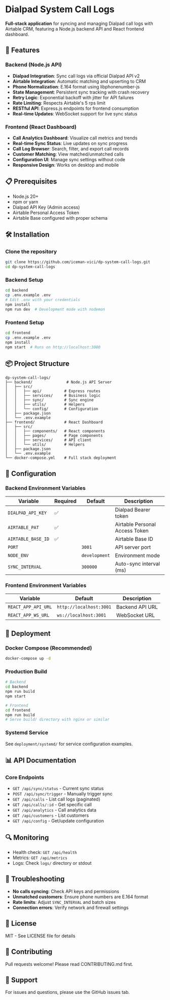 # Dialpad System Call Logs

**Full-stack application** for syncing and managing Dialpad call logs with Airtable CRM, featuring a Node.js backend API and React frontend dashboard.

## 🚀 Features

### Backend (Node.js API)
- **Dialpad Integration**: Sync call logs via official Dialpad API v2
- **Airtable Integration**: Automatic matching and upserting to CRM
- **Phone Normalization**: E.164 format using libphonenumber-js
- **State Management**: Persistent sync tracking with crash recovery
- **Retry Logic**: Exponential backoff with jitter for API failures
- **Rate Limiting**: Respects Airtable's 5 rps limit
- **RESTful API**: Express.js endpoints for frontend consumption
- **Real-time Updates**: WebSocket support for live sync status

### Frontend (React Dashboard)
- **Call Analytics Dashboard**: Visualize call metrics and trends
- **Real-time Sync Status**: Live updates on sync progress
- **Call Log Browser**: Search, filter, and export call records
- **Customer Matching**: View matched/unmatched calls
- **Configuration UI**: Manage sync settings without code
- **Responsive Design**: Works on desktop and mobile

## 📋 Prerequisites

- Node.js 20+
- npm or yarn
- Dialpad API Key (Admin access)
- Airtable Personal Access Token
- Airtable Base configured with proper schema

## 🛠️ Installation

### Clone the repository
```bash
git clone https://github.com/iceman-vici/dp-system-call-logs.git
cd dp-system-call-logs
```

### Backend Setup
```bash
cd backend
cp .env.example .env
# Edit .env with your credentials
npm install
npm run dev  # Development mode with nodemon
```

### Frontend Setup
```bash
cd frontend
cp .env.example .env
npm install
npm start  # Runs on http://localhost:3000
```

## 📦 Project Structure

```
dp-system-call-logs/
├── backend/               # Node.js API Server
│   ├── src/
│   │   ├── api/          # Express routes
│   │   ├── services/     # Business logic
│   │   ├── sync/         # Sync engine
│   │   ├── utils/        # Helpers
│   │   └── config/       # Configuration
│   ├── package.json
│   └── .env.example
├── frontend/             # React Dashboard
│   ├── src/
│   │   ├── components/   # React components
│   │   ├── pages/        # Page components
│   │   ├── services/     # API client
│   │   └── utils/        # Helpers
│   ├── package.json
│   └── .env.example
└── docker-compose.yml    # Full stack deployment
```

## 🔧 Configuration

### Backend Environment Variables

| Variable | Required | Default | Description |
|----------|----------|---------|-------------|
| `DIALPAD_API_KEY` | ✅ | | Dialpad Bearer token |
| `AIRTABLE_PAT` | ✅ | | Airtable Personal Access Token |
| `AIRTABLE_BASE_ID` | ✅ | | Airtable Base ID |
| `PORT` | | `3001` | API server port |
| `NODE_ENV` | | `development` | Environment mode |
| `SYNC_INTERVAL` | | `300000` | Auto-sync interval (ms) |

### Frontend Environment Variables

| Variable | Default | Description |
|----------|---------|-------------|
| `REACT_APP_API_URL` | `http://localhost:3001` | Backend API URL |
| `REACT_APP_WS_URL` | `ws://localhost:3001` | WebSocket URL |

## 🚢 Deployment

### Docker Compose (Recommended)
```bash
docker-compose up -d
```

### Production Build
```bash
# Backend
cd backend
npm run build
npm start

# Frontend
cd frontend
npm run build
# Serve build/ directory with nginx or similar
```

### Systemd Service
See `deployment/systemd/` for service configuration examples.

## 📊 API Documentation

### Core Endpoints

- `GET /api/sync/status` - Current sync status
- `POST /api/sync/trigger` - Manually trigger sync
- `GET /api/calls` - List call logs (paginated)
- `GET /api/calls/:id` - Get specific call
- `GET /api/analytics` - Call analytics data
- `GET /api/customers` - List customers
- `GET /api/config` - Get/update configuration

## 🔍 Monitoring

- Health check: `GET /api/health`
- Metrics: `GET /api/metrics`
- Logs: Check `logs/` directory or stdout

## 🐛 Troubleshooting

- **No calls syncing**: Check API keys and permissions
- **Unmatched customers**: Ensure phone numbers are E.164 format
- **Rate limits**: Adjust `SYNC_INTERVAL` and batch sizes
- **Connection errors**: Verify network and firewall settings

## 📝 License

MIT - See LICENSE file for details

## 🤝 Contributing

Pull requests welcome! Please read CONTRIBUTING.md first.

## 📧 Support

For issues and questions, please use the GitHub issues tab.